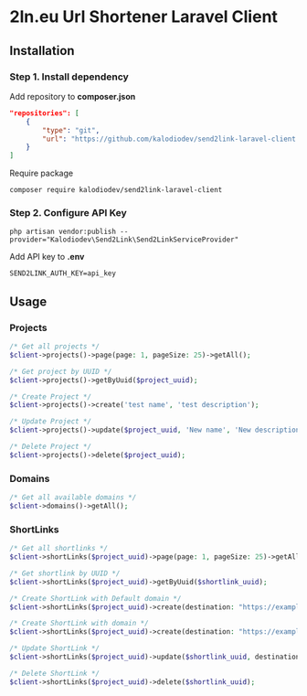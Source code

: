 # 2ln.eu Url Shortener Laravel Client

## Installation

### Step 1. Install dependency
Add repository to **composer.json**
```json
"repositories": [
    {
        "type": "git",
        "url": "https://github.com/kalodiodev/send2link-laravel-client.git"
    }
]
```

Require package
```
composer require kalodiodev/send2link-laravel-client
```

### Step 2. Configure API Key
```
php artisan vendor:publish --provider="Kalodiodev\Send2Link\Send2LinkServiceProvider"
```

Add API key to **.env**
```
SEND2LINK_AUTH_KEY=api_key
```

## Usage

### Projects

```php
/* Get all projects */
$client->projects()->page(page: 1, pageSize: 25)->getAll();

/* Get project by UUID */
$client->projects()->getByUuid($project_uuid);

/* Create Project */
$client->projects()->create('test name', 'test description');

/* Update Project */
$client->projects()->update($project_uuid, 'New name', 'New description');

/* Delete Project */
$client->projects()->delete($project_uuid);
```

### Domains
```php
/* Get all available domains */
$client->domains()->getAll();
```

### ShortLinks

```php
/* Get all shortlinks */
$client->shortLinks($project_uuid)->page(page: 1, pageSize: 25)->getAll();

/* Get shortlink by UUID */
$client->shortLinks($project_uuid)->getByUuid($shortlink_uuid);

/* Create ShortLink with Default domain */
$client->shortLinks($project_uuid)->create(destination: "https://example.com", enabled: true);

/* Create ShortLink with domain */
$client->shortLinks($project_uuid)->create(destination: "https://example.com", enabled: true, domain: "2ln.eu");

/* Update ShortLink */
$client->shortLinks($project_uuid)->update($shortlink_uuid, destination: "https://github.com", enabled: false);

/* Delete ShortLink */
$client->shortLinks($project_uuid)->delete($shortlink_uuid);
```
